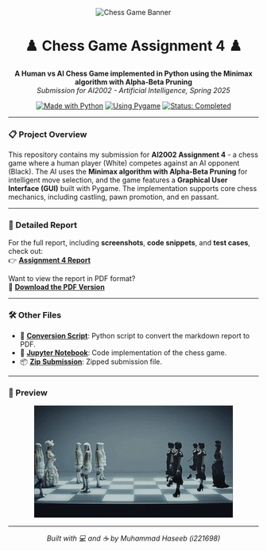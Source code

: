 <p align="center">
  <img src="chess-banner.avif" alt="Chess Game Banner" width="600"/>
</p>

<h1 align="center">♟️ Chess Game Assignment 4 ♟️</h1>

<p align="center">
  <strong>A Human vs AI Chess Game implemented in Python using the Minimax algorithm with Alpha-Beta Pruning</strong><br>
  <em>Submission for AI2002 - Artificial Intelligence, Spring 2025</em>
</p>

<p align="center">
  <a href="https://www.python.org"><img src="https://img.shields.io/badge/Made%20with-Python-3776AB?style=flat-square&logo=python&logoColor=white" alt="Made with Python"></a>
  <a href="https://www.pygame.org"><img src="https://img.shields.io/badge/Using-Pygame-FF4D4D?style=flat-square&logo=pygame" alt="Using Pygame"></a>
  <a href="https://github.com/yourusername/ChessGame-Assignment4"><img src="https://img.shields.io/badge/Status-Completed-brightgreen?style=flat-square" alt="Status: Completed"></a>
</p>

---

### 📋 Project Overview

This repository contains my submission for **AI2002 Assignment 4** - a chess game where a human player (White) competes against an AI opponent (Black). The AI uses the **Minimax algorithm with Alpha-Beta Pruning** for intelligent move selection, and the game features a **Graphical User Interface (GUI)** built with Pygame. The implementation supports core chess mechanics, including castling, pawn promotion, and en passant.

---

### 📜 Detailed Report

For the full report, including **screenshots**, **code snippets**, and **test cases**, check out:  
👉 **[Assignment 4 Report](Asg04-i221698.md)**

Want to view the report in PDF format?  
📄 **[Download the PDF Version](Asg04-i221698.pdf)**

---

### 🛠️ Other Files

- 🐍 **[Conversion Script](convert_md_to_pdf.py)**: Python script to convert the markdown report to PDF.
- 📓 **[Jupyter Notebook](Asg04-i221698.ipynb)**: Code implementation of the chess game.
- 📦 **[Zip Submission](i221698_MuhammadHaseeb_BCY-A.zip)**: Zipped submission file.

---

### 🎥 Preview

<p align="center">
  <img src="chess-animated-gif-2.gif" alt="Chess Game Animation" width="400"/>
</p>

---

<p align="center">
  <em>Built with 💻 and ☕ by Muhammad Haseeb (i221698)</em>
</p>

